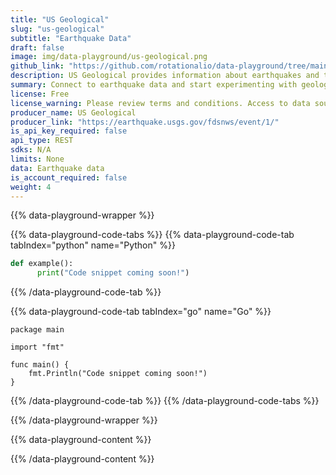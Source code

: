 ```yaml
---
title: "US Geological"
slug: "us-geological"
subtitle: "Earthquake Data"
draft: false
image: img/data-playground/us-geological.png
github_link: "https://github.com/rotationalio/data-playground/tree/main/usgs"
description: US Geological provides information about earthquakes and their impact.
summary: Connect to earthquake data and start experimenting with geological models and apps.
license: Free
license_warning: Please review terms and conditions. Access to data sources can change.
producer_name: US Geological
producer_link: "https://earthquake.usgs.gov/fdsnws/event/1/"
is_api_key_required: false
api_type: REST
sdks: N/A
limits: None
data: Earthquake data
is_account_required: false
weight: 4
---
```


{{% data-playground-wrapper %}}

{{% data-playground-code-tabs %}}
{{% data-playground-code-tab tabIndex="python" name="Python"  %}}

```python
def example():
      print("Code snippet coming soon!")
```

{{% /data-playground-code-tab %}}

{{% data-playground-code-tab tabIndex="go" name="Go"  %}}

```golang
package main

import "fmt"

func main() {
    fmt.Println("Code snippet coming soon!")
}
```

{{% /data-playground-code-tab %}}
{{% /data-playground-code-tabs %}}

{{% /data-playground-wrapper %}}

{{% data-playground-content %}}

<!-- Add content for data playground here, including a table for data products if available -->

{{% /data-playground-content %}}
